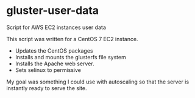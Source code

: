 
# gluster-user-data
Script for AWS EC2 instances user data

This script was written for a CentOS 7 EC2 instance.

* Updates the CentOS packages
* Installs and mounts the glusterfs file system
* Installs the Apache web server.
* Sets selinux to permissive

My goal was something I could use with autoscaling so that the server is instantly ready to serve the site.
